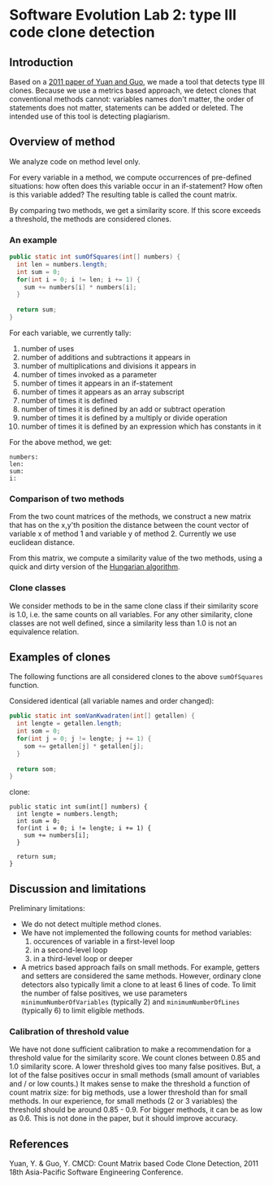 # Software Evolution Lab 2: type III code clone detection

## Introduction

Based on a [2011 paper of Yuan and Guo](#references), we made a tool that detects type III clones.
Because we use a metrics based approach, we detect clones that conventional methods cannot: variables names don't matter,
the order of statements does not matter, statements can be added or deleted. The intended use of this tool is detecting plagiarism.

## Overview of method

We analyze code on method level only.

For every variable in a method, we compute occurrences of pre-defined
situations: how often does this variable occur in an if-statement? How often is this variable added?
The resulting table is called the count matrix.

By comparing two methods, we get a similarity score. If this score exceeds a threshold, the methods are considered clones.

### An example

```java
public static int sumOfSquares(int[] numbers) {
  int len = numbers.length;
  int sum = 0;
  for(int i = 0; i != len; i += 1) {
    sum += numbers[i] * numbers[i];
  }
  
  return sum;
}
```

For each variable, we currently tally:

1. number of uses
2. number of additions and subtractions it appears in
3. number of multiplications and divisions it appears in
4. number of times invoked as a parameter
5. number of times it appears in an if-statement
6. number of times it appears as an array subscript
7. number of times it is defined
8. number of times it is defined by an add or subtract operation
9. number of times it is defined by a multiply or divide operation
10. number of times it is defined by an expression which has constants in it

For the above method, we get:

```
numbers:
len:
sum:
i:
```

### Comparison of two methods
From the two count matrices of the methods, we construct a new matrix that
has on the x,y'th position the distance between the count vector of variable x of method 1 and variable y of method 2.
Currently we use euclidean distance.

From this matrix, we compute a similarity value of the two methods, using a quick and dirty version of the [Hungarian algorithm](http://en.wikipedia.org/wiki/Hungarian_algorithm).

### Clone classes
We consider methods to be in the same clone class if their similarity score is 1.0, i.e. the same counts on all variables. For any other similarity, clone classes are not well defined, since a similarity less than 1.0 is not an equivalence relation.

## Examples of clones
The following functions are all considered clones to the above `sumOfSquares` function.

Considered identical (all variable names and order changed):

```java
public static int somVanKwadraten(int[] getallen) {
  int lengte = getallen.length;
  int som = 0;
  for(int j = 0; j != lengte; j += 1) {
    som += getallen[j] * getallen[j];
  }
  
  return som;
}  
```

clone:

```
public static int sum(int[] numbers) {
  int lengte = numbers.length;
  int sum = 0;
  for(int i = 0; i != lengte; i += 1) {
    sum += numbers[i];
  }
  
  return sum;
}
```

## Discussion and limitations
Preliminary limitations:

- We do not detect multiple method clones.
- We have not implemented the following counts for method variables:
  1. occurences of variable in a first-level loop
  2. in a second-level loop
  3. in a third-level loop or deeper
- A metrics based approach fails on small methods. For example, getters and setters
  are considered the same methods. However, ordinary clone detectors also typically limit a clone
  to at least 6 lines of code. To limit the number of false positives, we use parameters `minimumNumberOfVariables`
  (typically 2) and `minimumNumberOfLines` (typically 6) to limit eligible methods.

### Calibration of threshold value

We have not done sufficient calibration to make a recommendation for a threshold value for the similarity score. We count clones between 0.85 and 1.0 similarity score. A lower threshold gives too many false positives. But, a lot of the false positives occur in small methods (small amount of variables and / or low counts.) It makes sense to make the threshold a function of count matrix size: for big methods, use a lower threshold than for small methods. In our experience, for small methods (2 or 3 variables) the threshold should be around 0.85 - 0.9. For bigger methods, it can be as low as 0.6. This is not done in the paper, but it should improve accuracy.

## References

Yuan, Y. & Guo, Y. CMCD: Count Matrix based Code Clone Detection, 2011 18th Asia-Pacific Software Engineering Conference.
